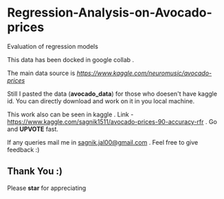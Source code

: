 # Regression-Analysis-on-Avocado-prices
Evaluation of regression models 


This data has been docked in google collab . 

The main data source is *https://www.kaggle.com/neuromusic/avocado-prices*

Still I pasted the data (**avocado_data**) for those who doesen't have kaggle id. You can directly download and work on it in you local machine.

This work also can be seen in kaggle . Link - https://www.kaggle.com/sagnik1511/avocado-prices-90-accuracy-rfr . Go and **UPVOTE** fast.

If any queries mail me in sagnik.jal00@gmail.com . Feel free to give feedback :)

## Thank You :)

Please **star** for appreciating
